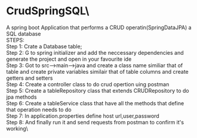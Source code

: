 # CrudSpringSQL\
A spring boot Application that performs a CRUD operatin(SpringDataJPA) a SQL database\
STEPS:\
Step 1: Crate a Database table;\
Step 2: G to spring initializer and add the neccessary dependencies and generate the project and open in your favourite ide\
Step 3: Got to src-->main-->java  and create a class name similiar that of table and create private variables similair that of table columns and create getters and setters\
Step 4: Create a controller class to do crud opertion uing postman\
Step 5: Create a tableRepository class that extends CRUDRepository to do jpa methods\
Step 6: Create a tableService class that have all the methods that define that operation needs to do\
Step 7: In application.properties define host url,user,password\
Step 8: And finally run it and send requests from postman to confirm it's working\
